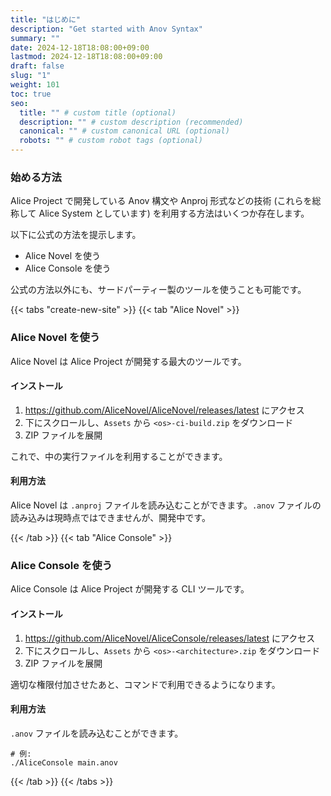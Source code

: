```yaml
---
title: "はじめに"
description: "Get started with Anov Syntax"
summary: ""
date: 2024-12-18T18:08:00+09:00
lastmod: 2024-12-18T18:08:00+09:00
draft: false
slug: "1"
weight: 101
toc: true
seo:
  title: "" # custom title (optional)
  description: "" # custom description (recommended)
  canonical: "" # custom canonical URL (optional)
  robots: "" # custom robot tags (optional)
---
```


### 始める方法

Alice Project で開発している Anov 構文や Anproj 形式などの技術 (これらを総称して Alice System としています) を利用する方法はいくつか存在します。

以下に公式の方法を提示します。

- Alice Novel を使う
- Alice Console を使う

公式の方法以外にも、サードパーティー製のツールを使うことも可能です。

{{< tabs "create-new-site" >}}
{{< tab "Alice Novel" >}}

### Alice Novel を使う

Alice Novel は Alice Project が開発する最大のツールです。

#### インストール

1. https://github.com/AliceNovel/AliceNovel/releases/latest にアクセス
1. 下にスクロールし、`Assets` から `<os>-ci-build.zip` をダウンロード
1. ZIP ファイルを展開

これで、中の実行ファイルを利用することができます。

#### 利用方法

Alice Novel は `.anproj` ファイルを読み込むことができます。`.anov` ファイルの読み込みは現時点ではできませんが、開発中です。

{{< /tab >}}
{{< tab "Alice Console" >}}

### Alice Console を使う

Alice Console は Alice Project が開発する CLI ツールです。

#### インストール

1. https://github.com/AliceNovel/AliceConsole/releases/latest にアクセス
1. 下にスクロールし、`Assets` から `<os>-<architecture>.zip` をダウンロード
1. ZIP ファイルを展開

適切な権限付加させたあと、コマンドで利用できるようになります。

#### 利用方法

`.anov` ファイルを読み込むことができます。

```shell
# 例:
./AliceConsole main.anov
```

{{< /tab >}}
{{< /tabs >}}
